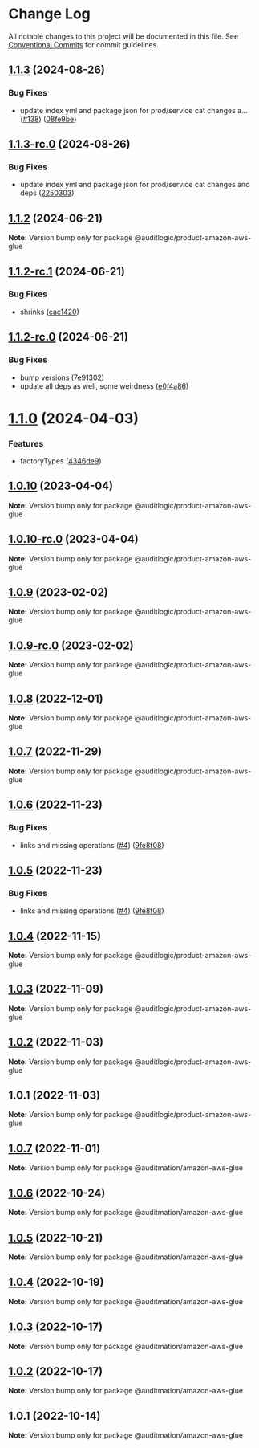 # Change Log

All notable changes to this project will be documented in this file.
See [Conventional Commits](https://conventionalcommits.org) for commit guidelines.

## [1.1.3](https://github.com/auditlogic/product/compare/@auditlogic/product-amazon-aws-glue@1.1.2...@auditlogic/product-amazon-aws-glue@1.1.3) (2024-08-26)


### Bug Fixes

* update index yml and package json for prod/service cat changes a… ([#138](https://github.com/auditlogic/product/issues/138)) ([08fe9be](https://github.com/auditlogic/product/commit/08fe9beb1c8457462a19bc69caa02e6212d97e1a))





## [1.1.3-rc.0](https://github.com/auditlogic/product/compare/@auditlogic/product-amazon-aws-glue@1.1.2...@auditlogic/product-amazon-aws-glue@1.1.3-rc.0) (2024-08-26)


### Bug Fixes

* update index yml and package json for prod/service cat changes and deps ([2250303](https://github.com/auditlogic/product/commit/225030363a363608240135b7ebed386b28f01e4b))





## [1.1.2](https://github.com/auditlogic/product/compare/@auditlogic/product-amazon-aws-glue@1.1.2-rc.1...@auditlogic/product-amazon-aws-glue@1.1.2) (2024-06-21)

**Note:** Version bump only for package @auditlogic/product-amazon-aws-glue





## [1.1.2-rc.1](https://github.com/auditlogic/product/compare/@auditlogic/product-amazon-aws-glue@1.1.2-rc.0...@auditlogic/product-amazon-aws-glue@1.1.2-rc.1) (2024-06-21)


### Bug Fixes

* shrinks ([cac1420](https://github.com/auditlogic/product/commit/cac14200fefcd8183ab69fe89a47bd3f70f563e9))





## [1.1.2-rc.0](https://github.com/auditlogic/product/compare/@auditlogic/product-amazon-aws-glue@1.1.0...@auditlogic/product-amazon-aws-glue@1.1.2-rc.0) (2024-06-21)


### Bug Fixes

* bump versions ([7e91302](https://github.com/auditlogic/product/commit/7e913023b8b312150ed7762c32fbbe616be71de5))
* update all deps as well, some weirdness ([e0f4a86](https://github.com/auditlogic/product/commit/e0f4a864714e2d3de6bbf3da014d5312fe53be2f))





# [1.1.0](https://github.com/auditlogic/product/compare/@auditlogic/product-amazon-aws-glue@1.0.10...@auditlogic/product-amazon-aws-glue@1.1.0) (2024-04-03)


### Features

* factoryTypes ([4346de9](https://github.com/auditlogic/product/commit/4346de92693aee892fccf725338ffc7b80ab182b))





## [1.0.10](https://github.com/auditlogic/product/compare/@auditlogic/product-amazon-aws-glue@1.0.9...@auditlogic/product-amazon-aws-glue@1.0.10) (2023-04-04)

**Note:** Version bump only for package @auditlogic/product-amazon-aws-glue





## [1.0.10-rc.0](https://github.com/auditlogic/product/compare/@auditlogic/product-amazon-aws-glue@1.0.9...@auditlogic/product-amazon-aws-glue@1.0.10-rc.0) (2023-04-04)

**Note:** Version bump only for package @auditlogic/product-amazon-aws-glue





## [1.0.9](https://github.com/auditlogic/product/compare/@auditlogic/product-amazon-aws-glue@1.0.8...@auditlogic/product-amazon-aws-glue@1.0.9) (2023-02-02)

**Note:** Version bump only for package @auditlogic/product-amazon-aws-glue





## [1.0.9-rc.0](https://github.com/auditlogic/product/compare/@auditlogic/product-amazon-aws-glue@1.0.8...@auditlogic/product-amazon-aws-glue@1.0.9-rc.0) (2023-02-02)

**Note:** Version bump only for package @auditlogic/product-amazon-aws-glue





## [1.0.8](https://github.com/auditlogic/product/compare/@auditlogic/product-amazon-aws-glue@1.0.7...@auditlogic/product-amazon-aws-glue@1.0.8) (2022-12-01)

**Note:** Version bump only for package @auditlogic/product-amazon-aws-glue





## [1.0.7](https://github.com/auditlogic/product/compare/@auditlogic/product-amazon-aws-glue@1.0.6...@auditlogic/product-amazon-aws-glue@1.0.7) (2022-11-29)

**Note:** Version bump only for package @auditlogic/product-amazon-aws-glue





## [1.0.6](https://github.com/auditlogic/product/compare/@auditlogic/product-amazon-aws-glue@1.0.4...@auditlogic/product-amazon-aws-glue@1.0.6) (2022-11-23)


### Bug Fixes

* links and missing operations ([#4](https://github.com/auditlogic/product/issues/4)) ([9fe8f08](https://github.com/auditlogic/product/commit/9fe8f08fe7c57fdb79f991ac35bd6ac2e7dcad38))





## [1.0.5](https://github.com/auditlogic/product/compare/@auditlogic/product-amazon-aws-glue@1.0.4...@auditlogic/product-amazon-aws-glue@1.0.5) (2022-11-23)


### Bug Fixes

* links and missing operations ([#4](https://github.com/auditlogic/product/issues/4)) ([9fe8f08](https://github.com/auditlogic/product/commit/9fe8f08fe7c57fdb79f991ac35bd6ac2e7dcad38))





## [1.0.4](https://github.com/auditlogic/product/compare/@auditlogic/product-amazon-aws-glue@1.0.3...@auditlogic/product-amazon-aws-glue@1.0.4) (2022-11-15)

**Note:** Version bump only for package @auditlogic/product-amazon-aws-glue





## [1.0.3](https://github.com/auditlogic/product/compare/@auditlogic/product-amazon-aws-glue@1.0.2...@auditlogic/product-amazon-aws-glue@1.0.3) (2022-11-09)

**Note:** Version bump only for package @auditlogic/product-amazon-aws-glue





## [1.0.2](https://github.com/auditlogic/product/compare/@auditlogic/product-amazon-aws-glue@1.0.1...@auditlogic/product-amazon-aws-glue@1.0.2) (2022-11-03)

**Note:** Version bump only for package @auditlogic/product-amazon-aws-glue





## 1.0.1 (2022-11-03)

**Note:** Version bump only for package @auditlogic/product-amazon-aws-glue





## [1.0.7](https://github.com/auditmation/store-content/compare/@auditmation/amazon-aws-glue@1.0.6...@auditmation/amazon-aws-glue@1.0.7) (2022-11-01)

**Note:** Version bump only for package @auditmation/amazon-aws-glue





## [1.0.6](https://github.com/auditmation/store-content/compare/@auditmation/amazon-aws-glue@1.0.5...@auditmation/amazon-aws-glue@1.0.6) (2022-10-24)

**Note:** Version bump only for package @auditmation/amazon-aws-glue





## [1.0.5](https://github.com/auditmation/store-content/compare/@auditmation/amazon-aws-glue@1.0.4...@auditmation/amazon-aws-glue@1.0.5) (2022-10-21)

**Note:** Version bump only for package @auditmation/amazon-aws-glue





## [1.0.4](https://github.com/auditmation/store-content/compare/@auditmation/amazon-aws-glue@1.0.3...@auditmation/amazon-aws-glue@1.0.4) (2022-10-19)

**Note:** Version bump only for package @auditmation/amazon-aws-glue





## [1.0.3](https://github.com/auditmation/store-content/compare/@auditmation/amazon-aws-glue@1.0.2...@auditmation/amazon-aws-glue@1.0.3) (2022-10-17)

**Note:** Version bump only for package @auditmation/amazon-aws-glue





## [1.0.2](https://github.com/auditmation/store-content/compare/@auditmation/amazon-aws-glue@1.0.1...@auditmation/amazon-aws-glue@1.0.2) (2022-10-17)

**Note:** Version bump only for package @auditmation/amazon-aws-glue





## 1.0.1 (2022-10-14)

**Note:** Version bump only for package @auditmation/amazon-aws-glue
